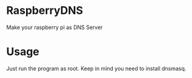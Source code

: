 # RaspberryDNS
Make your raspberry pi as DNS Server
# Usage
Just run the program as root.
Keep in mind you need to install dnsmasq.
